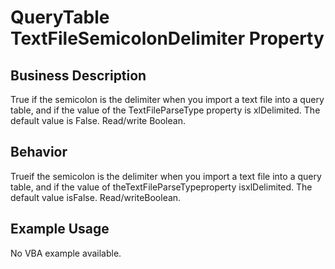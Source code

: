 # QueryTable TextFileSemicolonDelimiter Property

## Business Description
True if the semicolon is the delimiter when you import a text file into a query table, and if the value of the TextFileParseType property is xlDelimited. The default value is False. Read/write Boolean.

## Behavior
Trueif the semicolon is the delimiter when you import a text file into a query table, and if the value of theTextFileParseTypeproperty isxlDelimited. The default value isFalse. Read/writeBoolean.

## Example Usage
No VBA example available.